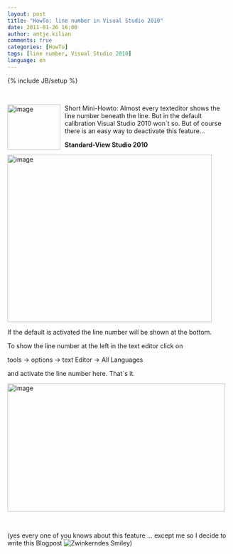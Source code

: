 ```yaml
---
layout: post
title: "HowTo: line number in Visual Studio 2010"
date: 2011-01-26 16:00
author: antje.kilian
comments: true
categories: [HowTo]
tags: [line number, Visual Studio 2010]
language: en
---
```

{% include JB/setup %}
<p>&#160;</p>  <p><img style="background-image: none; border-bottom: 0px; border-left: 0px; margin: 0px 10px 0px 0px; padding-left: 0px; padding-right: 0px; border-top: 0px; border-right: 0px; padding-top: 0px" title="image" border="0" alt="image" align="left" src="http://code-inside.de/blog/wp-content/uploads/image_thumb313.png" width="119" height="102" />Short Mini-Howto: Almost every texteditor shows the line number beneath the line. But in the default calibration Visual Studio 2010 won´t so. But of course there is an easy way to deactivate this feature...</p>  <p><b></b></p>  <!--more-->  <p><b>Standard-View Studio 2010</b></p>  <p><b></b></p>  <p><img style="background-image: none; border-bottom: 0px; border-left: 0px; padding-left: 0px; padding-right: 0px; border-top: 0px; border-right: 0px; padding-top: 0px" title="image" border="0" alt="image" src="http://code-inside.de/blog/wp-content/uploads/image_thumb314.png" width="460" height="376" /></p>  <p>If the default is activated the line number will be shown at the bottom. </p>  <p>To show the line number at the left in the text editor click on </p>  <p>tools -&gt; options -&gt; text Editor -&gt; All Languages </p>  <p>and activate the line number here. That´s it.</p>  <p><a href="{{BASE_PATH}}/assets/wp-images-en/image111.png"><img style="background-image: none; border-bottom: 0px; border-left: 0px; padding-left: 0px; padding-right: 0px; display: inline; border-top: 0px; border-right: 0px; padding-top: 0px" title="image" border="0" alt="image" src="{{BASE_PATH}}/assets/wp-images-en/image_thumb20.png" width="490" height="288" /></a></p>  <p>&#160;</p>  <p>(yes every one of you knows about this feature ... except me so I decide to write this Blogpost <img style="border-bottom-style: none; border-right-style: none; border-top-style: none; border-left-style: none" class="wlEmoticon wlEmoticon-winkingsmile" alt="Zwinkerndes Smiley" src="{{BASE_PATH}}/assets/wp-images-en/wlEmoticon-winkingsmile10.png" />)</p>
